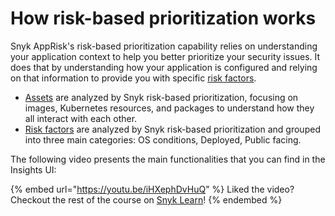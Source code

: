 # How risk-based prioritization works

Snyk AppRisk's risk-based prioritization capability relies on understanding your application context to help you better prioritize your security issues. It does that by understanding how your application is configured and relying on that information to provide you with specific [risk factors](risk-factors/).

* [Assets](assets.md) are analyzed by Snyk risk-based prioritization, focusing on images, Kubernetes resources, and packages to understand how they all interact with each other.
* [Risk factors](risk-factors/) are analyzed by Snyk risk-based prioritization and grouped into three main categories: OS conditions, Deployed, Public facing.

The following video presents the main functionalities that you can find in the Insights UI:

{% embed url="https://youtu.be/iHXephDvHuQ" %}
Liked the video? Checkout the rest of the course on [Snyk Learn](https://learn.snyk.io/lesson/snyk-apprisk-essentials/)!
{% endembed %}


